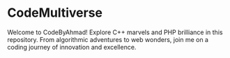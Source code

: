 # CodeMultiverse
Welcome to CodeByAhmad! Explore C++ marvels and PHP brilliance in this repository. From algorithmic adventures to web wonders, join me on a coding journey of innovation and excellence.
